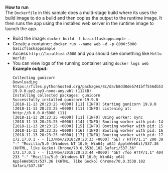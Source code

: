 **How to run**  
The `Dockerfile` in this sample does a multi-stage build where its uses the build image to do a build
and then copies the output to the runtime image. It then runs the app using the installed web server in the runtime image to launch the app.
-   Build the image: `docker build -t basicflaskappsample .`
-   Create a container: `docker run --name web -d -p 8000:5000 basicflaskappsample`
-   Access `http://localhost:8000` and you should see something like `Hello World!`
-   You can view logs of the running container using `docker logs web`
    **Example output:**  
    ```
    Collecting gunicorn
    Downloading https://files.pythonhosted.org/packages/8c/da/b8dd8deb741bff556db53902d4706774c8e1e67265f69528c14c003644e6/gunicorn-19.9.0-py2.py3-none-any.whl (112kB)
    Installing collected packages: gunicorn
    Successfully installed gunicorn-19.9.0
    [2018-11-13 20:23:25 +0000] [11] [INFO] Starting gunicorn 19.9.0
    [2018-11-13 20:23:25 +0000] [11] [INFO] Listening at: http://0.0.0.0:5000 (11)
    [2018-11-13 20:23:25 +0000] [11] [INFO] Using worker: sync
    [2018-11-13 20:23:25 +0000] [14] [INFO] Booting worker with pid: 14
    [2018-11-13 20:23:25 +0000] [15] [INFO] Booting worker with pid: 15
    [2018-11-13 20:23:25 +0000] [16] [INFO] Booting worker with pid: 16
    [2018-11-13 20:23:25 +0000] [17] [INFO] Booting worker with pid: 17
    172.17.0.1 - - [13/Nov/2018:20:23:33 +0000] "GET / HTTP/1.1" 200 39 "-" "Mozilla/5.0 (Windows NT 10.0; Win64; x64) AppleWebKit/537.36 (KHTML, like Gecko) Chrome/70.0.3538.102 Safari/537.36"
    172.17.0.1 - - [13/Nov/2018:20:23:44 +0000] "GET /foo HTTP/1.1" 404 233 "-" "Mozilla/5.0 (Windows NT 10.0; Win64; x64) AppleWebKit/537.36 (KHTML, like Gecko) Chrome/70.0.3538.102 Safari/537.36"
    ```


